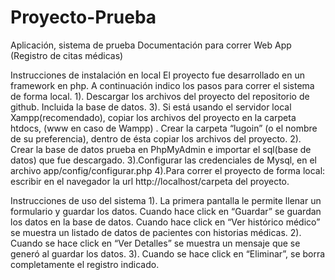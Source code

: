 # Proyecto-Prueba
Aplicación, sistema de prueba
Documentación para correr Web App (Registro de citas médicas)

Instrucciones de instalación en local
El proyecto fue desarrollado en un framework en php. A continuación indico los pasos para correr el sistema de forma local.
1). Descargar los archivos del proyecto del repositorio de github. Incluida la base de datos.
3). Si está usando el servidor local Xampp(recomendado), copiar los archivos del proyecto en la carpeta htdocs, (www en caso de Wampp) . Crear la carpeta “lugoin” (o el nombre de su preferencia), dentro de ésta copiar los archivos del proyecto.
2). Crear la base de datos prueba en PhpMyAdmin e importar el sql(base de datos) que fue descargado.
3).Configurar las credenciales de Mysql, en el archivo app/config/configurar.php
4).Para correr el proyecto de forma local:  escribir en el navegador la url http://localhost/carpeta del proyecto.

Instrucciones de uso del sistema
1). La primera pantalla le permite llenar un formulario y guardar los datos. 
Cuando hace click en “Guardar” se guardan los datos en la base de datos. Cuando hace click en “Ver histórico médico” se muestra un listado de datos de pacientes con historias médicas.
2). Cuando se hace click en “Ver Detalles” se muestra un mensaje que se generó al guardar los datos.
3). Cuando se hace click en “Eliminar”, se borra completamente el registro indicado. 
